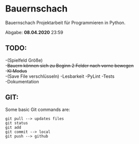 # Bauernschach

Bauernschach Projektarbeit für Programmieren in Python.
  
Abgabe: **08.04.2020** 23:59

## TODO:
-(Spielfeld Größe)  
-<del>Bauern können sich zu Beginn 2 Felder nach vorne bewegen</del></br>
-<del>KI Modus</del> </br> 
-(Save File verschlüsseln)
-Lesbarkeit
-PyLint
-Tests  
-Dokumentation  


## GIT:
Some basic Git commands are:
```
git pull --> updates files
git status
git add 
git commit --> local 
git push --> github
```
